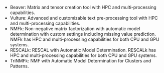 - Beaver: Matrix and tensor creation tool with HPC and multi-processing capabilities.
- Vulture: Advanced and customizable text pre-processing tool with HPC and multi-processing capabilities.
- NMFk: Non-negative matrix factorization with automatic model determination with custom settings including missing value prediction. NMFk has HPC and multi-processing capabilities for both CPU and GPU systems.
- RESCALk: RESCAL with Automatic Model Determination. RESCALk has HPC and multi-processing capabilities for both CPU and GPU systems.
- TriNMFk: NMF with Automatic Model Determination for Clusters and Patterns. 